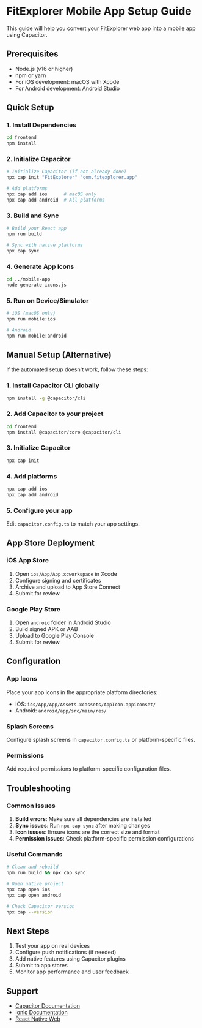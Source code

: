 # FitExplorer Mobile App Setup Guide

This guide will help you convert your FitExplorer web app into a mobile app using Capacitor.

## Prerequisites

- Node.js (v16 or higher)
- npm or yarn
- For iOS development: macOS with Xcode
- For Android development: Android Studio

## Quick Setup

### 1. Install Dependencies

```bash
cd frontend
npm install
```

### 2. Initialize Capacitor

```bash
# Initialize Capacitor (if not already done)
npx cap init "FitExplorer" "com.fitexplorer.app"

# Add platforms
npx cap add ios      # macOS only
npx cap add android  # All platforms
```

### 3. Build and Sync

```bash
# Build your React app
npm run build

# Sync with native platforms
npx cap sync
```

### 4. Generate App Icons

```bash
cd ../mobile-app
node generate-icons.js
```

### 5. Run on Device/Simulator

```bash
# iOS (macOS only)
npm run mobile:ios

# Android
npm run mobile:android
```

## Manual Setup (Alternative)

If the automated setup doesn't work, follow these steps:

### 1. Install Capacitor CLI globally

```bash
npm install -g @capacitor/cli
```

### 2. Add Capacitor to your project

```bash
cd frontend
npm install @capacitor/core @capacitor/cli
```

### 3. Initialize Capacitor

```bash
npx cap init
```

### 4. Add platforms

```bash
npx cap add ios
npx cap add android
```

### 5. Configure your app

Edit `capacitor.config.ts` to match your app settings.

## App Store Deployment

### iOS App Store

1. Open `ios/App/App.xcworkspace` in Xcode
2. Configure signing and certificates
3. Archive and upload to App Store Connect
4. Submit for review

### Google Play Store

1. Open `android` folder in Android Studio
2. Build signed APK or AAB
3. Upload to Google Play Console
4. Submit for review

## Configuration

### App Icons

Place your app icons in the appropriate platform directories:
- iOS: `ios/App/App/Assets.xcassets/AppIcon.appiconset/`
- Android: `android/app/src/main/res/`

### Splash Screens

Configure splash screens in `capacitor.config.ts` or platform-specific files.

### Permissions

Add required permissions to platform-specific configuration files.

## Troubleshooting

### Common Issues

1. **Build errors**: Make sure all dependencies are installed
2. **Sync issues**: Run `npx cap sync` after making changes
3. **Icon issues**: Ensure icons are the correct size and format
4. **Permission issues**: Check platform-specific permission configurations

### Useful Commands

```bash
# Clean and rebuild
npm run build && npx cap sync

# Open native project
npx cap open ios
npx cap open android

# Check Capacitor version
npx cap --version
```

## Next Steps

1. Test your app on real devices
2. Configure push notifications (if needed)
3. Add native features using Capacitor plugins
4. Submit to app stores
5. Monitor app performance and user feedback

## Support

- [Capacitor Documentation](https://capacitorjs.com/docs)
- [Ionic Documentation](https://ionicframework.com/docs)
- [React Native Web](https://necolas.github.io/react-native-web/)
